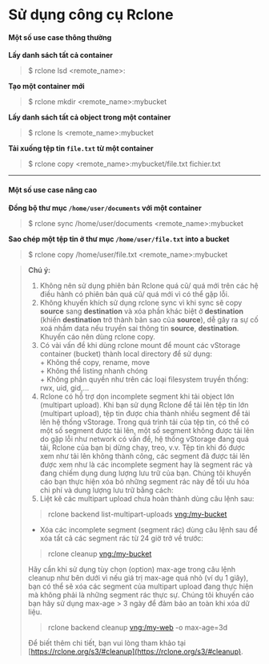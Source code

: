 # Sử dụng công cụ Rclone

#### Một số use case thông thường 

**Lấy danh sách tất cả container**

> $ rclone lsd \<remote\_name>:

**Tạo một container mới**

> $ rclone mkdir \<remote\_name>:mybucket

**Lấy danh sách tất cả object trong một container**

> $ rclone ls \<remote\_name>:mybucket

**Tải xuống tệp tin `file.txt` từ một container**

> $ rclone copy \<remote\_name>:mybucket/file.txt fichier.txt

***

#### Một số use case nâng cao 

**Đồng bộ thư mục `/home/user/documents` với một container**

> $ rclone sync /home/user/documents \<remote\_name>:mybucket

**Sao chép một tệp tin ở thư mục `/home/user/file.txt` into a bucket**

> $ rclone copy /home/user/file.txt \<remote\_name>:mybucket

> **Chú ý:** 
>
> 1. Không nên sử dụng phiên bản Rclone quá cũ/ quá mới trên các hệ điều hành có phiên bản quá cũ/ quá mới vì có thể gặp lỗi.
> 2. Không khuyến khích sử dụng rclone sync vì khi sync sẽ copy **source** sang **destination** và xóa phần khác biệt ở **destination** (khiến **destination** trở thành bản sao của **source**), dễ gây ra sự cố xoá nhầm data nếu truyền sai thông tin **source**, **destination**. Khuyến cáo nên dùng rclone copy.
> 3.  Có vài vấn đề khi dùng rclone mount để mount các vStorage container (bucket) thành local directory để sử dụng:\
>    \+ Không thể copy, rename, move\
>    \+ Không thể listing nhanh chóng\
>    \+ Không phân quyền như trên các loại filesystem truyền thống: rwx, uid, gid,...
> 4. Rclone có hỗ trợ dọn incomplete segment khi tải object lớn (multipart upload). Khi bạn sử dụng Rclone để tải lên tệp tin lớn (multipart upload), tệp tin được chia thành nhiều segment để tải lên hệ thống vStorage. Trong quá trình tải của tệp tin, có thể có một số segment được tải lên, một số segment không được tải lên do gặp lỗi như network có vấn đề, hệ thống vStorage đang quá tải, Rclone của bạn bị dừng chạy, treo, v.v. Tệp tin khi đó được xem như tải lên không thành công, các segment đã được tải lên được xem như là các incomplete segment hay là segment rác và đang chiếm dụng dung lượng lưu trữ của bạn. Chúng tôi khuyến cáo bạn thực hiện xóa bỏ những segment rác này để tối ưu hóa chi phí và dung lượng lưu trữ bằng cách:
> 5. Liệt kê các multipart upload chưa hoàn thành dùng câu lệnh sau:
>
> > rclone  backend list-multipart-uploads [vng:/my-bucket](http://vng/my-bucket)
>
> * Xóa các incomplete segment (segment rác) dùng câu lệnh sau để xóa tất cả các segment rác từ 24 giờ trở về trước:
>
> > rclone cleanup [vng:/my-bucket](http://vng/my-bucket)
>
> Hãy cẩn khi sử dụng tùy chọn (option) max-age trong câu lệnh cleanup như bên dưới vì nếu giá trị max-age quá nhỏ (ví dụ 1 giây), bạn có thể sẽ xóa các segment của multipart upload đang thực hiện mà không phải là những segment rác thực sự. Chúng tôi khuyến cáo bạn hãy sử dụng max-age > 3 ngày để đảm bảo an toàn khi xóa dữ liệu.
>
> > rclone backend cleanup [vng:/my-web](http://vng/my-web) -o max-age=3d
>
> Để biết thêm chi tiết, bạn vui lòng tham khảo tại [https://rclone.org/s3/#cleanup](https://rclone.org/s3/#cleanup).
